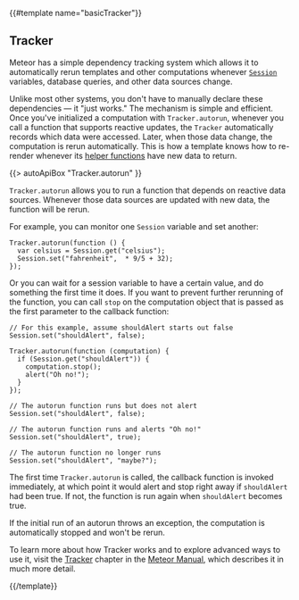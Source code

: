 {{#template name="basicTracker"}}

<h2 id="tracker"><span>Tracker</span></h2>

Meteor has a simple dependency tracking system which allows it to
automatically rerun templates and other computations whenever
[`Session`](#session) variables, database queries, and other data
sources change.

Unlike most other systems, you don't have to manually declare these dependencies
&mdash; it "just works." The mechanism is simple and efficient. Once you've
initialized a computation with `Tracker.autorun`, whenever you call a function
that supports reactive updates, the `Tracker` automatically records which data were
accessed. Later, when those data change, the computation is rerun automatically.
This is how a template knows how to re-render whenever its [helper
functions](#template_helpers) have new data to return.

{{> autoApiBox "Tracker.autorun" }}

`Tracker.autorun` allows you to run a function that depends on reactive
data sources. Whenever those data sources are updated with new data, the
function will be rerun.

For example, you can monitor one `Session` variable and set another:

```
Tracker.autorun(function () {
  var celsius = Session.get("celsius");
  Session.set("fahrenheit",  * 9/5 + 32);
});
```

Or you can wait for a session variable to have a certain value, and do
something the first time it does. If you want to prevent further rerunning
of the function, you can call `stop` on the computation object that is
passed as the first parameter to the callback function:

```
// For this example, assume shouldAlert starts out false
Session.set("shouldAlert", false);

Tracker.autorun(function (computation) {
  if (Session.get("shouldAlert")) {
    computation.stop();
    alert("Oh no!");
  }
});

// The autorun function runs but does not alert
Session.set("shouldAlert", false);

// The autorun function runs and alerts "Oh no!"
Session.set("shouldAlert", true);

// The autorun function no longer runs
Session.set("shouldAlert", "maybe?");
```

The first time `Tracker.autorun` is called, the callback function is
invoked immediately, at which point it would alert and stop right away if
`shouldAlert` had been true.  If not, the function is run again when
`shouldAlert` becomes true.

If the initial run of an autorun throws an exception, the computation
is automatically stopped and won't be rerun.

To learn more about how Tracker works and to explore advanced ways to use it,
visit the <a href="http://manual.meteor.com/#tracker">Tracker</a> chapter in the
<a href="http://manual.meteor.com/">Meteor Manual</a>, which describes it in
much more detail.

{{/template}}
